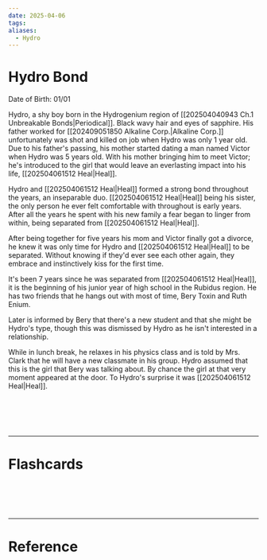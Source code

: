 ```yaml
---
date: 2025-04-06
tags: 
aliases:
  - Hydro
---
```

# Hydro Bond

Date of Birth: 01/01

Hydro, a shy boy born in the Hydrogenium region of [[202504040943 Ch.1 Unbreakable Bonds|Periodical]]. Black wavy hair and eyes of sapphire. His father worked for [[202409051850 Alkaline Corp.|Alkaline Corp.]] unfortunately was shot and killed on job when Hydro was only 1 year old. Due to his father's passing, his mother started dating a man named Victor when Hydro was 5 years old. With his mother bringing him to meet Victor; he's introduced to the girl that would leave an everlasting impact into his life, [[202504061512 Heal|Heal]].

Hydro and [[202504061512 Heal|Heal]] formed a strong bond throughout the years, an inseparable duo. [[202504061512 Heal|Heal]] being his sister, the only person he ever felt comfortable with throughout is early years. After all the years he spent with his new family a fear began to linger from within, being separated from [[202504061512 Heal|Heal]].

After being together for five years his mom and Victor finally got a divorce, he knew it was only time for Hydro and [[202504061512 Heal|Heal]] to be separated. Without knowing if they'd ever see each other again, they embrace and instinctively kiss for the first time.

It's been 7 years since he was separated from [[202504061512 Heal|Heal]], it is the beginning of his junior year of high school in the Rubidus region. He has two friends that he hangs out with most of time, Bery Toxin and Ruth Enium.

Later is informed by Bery that there's a new student and that she might be Hydro's type, though this was dismissed by Hydro as he isn't interested in a relationship.

While in lunch break, he relaxes in his physics class and is told by Mrs. Clark that he will have a new classmate in his group. Hydro assumed that this is the girl that Bery was talking about. By chance the girl at that very moment appeared at the door. To Hydro's surprise it was [[202504061512 Heal|Heal]].

# ‌
---
# Flashcards


# ‌
---
# Reference
